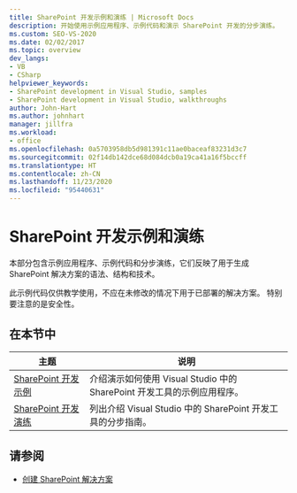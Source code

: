 ```yaml
---
title: SharePoint 开发示例和演练 | Microsoft Docs
description: 开始使用示例应用程序、示例代码和演示 SharePoint 开发的分步演练。
ms.custom: SEO-VS-2020
ms.date: 02/02/2017
ms.topic: overview
dev_langs:
- VB
- CSharp
helpviewer_keywords:
- SharePoint development in Visual Studio, samples
- SharePoint development in Visual Studio, walkthroughs
author: John-Hart
ms.author: johnhart
manager: jillfra
ms.workload:
- office
ms.openlocfilehash: 0a5703958db5d981391c11ae0baceaf83231d3c7
ms.sourcegitcommit: 02f14db142dce68d084dcb0a19ca41a16f5bccff
ms.translationtype: HT
ms.contentlocale: zh-CN
ms.lasthandoff: 11/23/2020
ms.locfileid: "95440631"
---
```

# <a name="sharepoint-development-samples-and-walkthroughs"></a>SharePoint 开发示例和演练
  本部分包含示例应用程序、示例代码和分步演练，它们反映了用于生成 SharePoint 解决方案的语法、结构和技术。

 此示例代码仅供教学使用，不应在未修改的情况下用于已部署的解决方案。 特别要注意的是安全性。

## <a name="in-this-section"></a>在本节中

|主题|说明|
|-----------|-----------------|
|[SharePoint 开发示例](../sharepoint/sharepoint-development-samples.md)|介绍演示如何使用 Visual Studio 中的 SharePoint 开发工具的示例应用程序。|
|[SharePoint 开发演练](../sharepoint/sharepoint-development-walkthroughs.md)|列出介绍 Visual Studio 中的 SharePoint 开发工具的分步指南。|

## <a name="see-also"></a>请参阅
- [创建 SharePoint 解决方案](../sharepoint/create-sharepoint-solutions.md)
